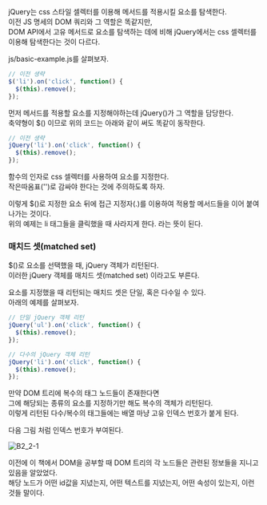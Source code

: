 <p>
jQuery는 css 스타일 셀렉터를 이용해 메서드를 적용시킬 요소를 탐색한다.<br />
이전 JS 명세의 DOM 쿼리와 그 역할은 똑같지만,<br />
DOM API에서 고유 메서드로 요소를 탐색하는 데에 비해 jQuery에서는 css 셀렉터를 이용해 탐색한다는 것이 다르다.
</p>

<p>js/basic-example.js를 살펴보자.</p>

```javascript
// 이전 생략
$('li').on('click', function() {
  $(this).remove();
});
```
<p>
먼저 메서드를 적용할 요소를 지정해야하는데 jQuery()가 그 역할을 담당한다.<br />
축약형이 $() 이므로 위의 코드는 아래와 같이 써도 똑같이 동작한다.
</p>

```javascript
// 이전 생략
jQuery('li').on('click', function() {
  $(this).remove();
});
```
<p>
함수의 인자로 css 셀렉터를 사용하여 요소를 지정한다.<br />
작은따옴표('')로 감싸야 한다는 것에 주의하도록 하자. 
</p>

<p>
이렇게 $()로 지정한 요소 뒤에 접근 지정자(.)를 이용하여 
적용할 메서드들을 이어 붙여나가는 것이다.<br />
위의 예제는 li 태그들을 클릭했을 때 사라지게 한다. 라는 뜻이 된다.
</p>

### 매치드 셋(matched set)

<p>
$()로 요소를 선택했을 때, jQuery 객체가 리턴된다.<br /> 
이러한 jQuery 객체를 매치드 셋(matched set) 이라고도 부른다.
</p>

<p>
요소를 지정했을 때 리턴되는 매치드 셋은 단일, 혹은 다수일 수 있다.<br />
아래의 예제를 살펴보자.  
</p>

```javascript
// 단일 jQuery 객체 리턴
jQuery('ul').on('click', function() {
  $(this).remove();
});

// 다수의 jQuery 객체 리턴
jQuery('li').on('click', function() {
  $(this).remove();
});
```
<p>
만약 DOM 트리에 복수의 태그 노드들이 존재한다면<br />
그에 해당되는 종류의 요소를 지정하기만 해도 복수의 객체가 리턴된다.<br />
이렇게 리턴된 다수/복수의 태그들에는 배열 마냥 고유 인덱스 번호가 붙게 된다.
</p>

<p>
다음 그림 처럼 인덱스 번호가 부여된다. 
</p>

<img src="https://github.com/TaekGeunLee/study_frontEnd/blob/master/readmeImg/B1_2-1.png" alt="B2_2-1" />

<p>
이전에 이 책에서 DOM을 공부할 때
DOM 트리의 각 노드들은 관련된 정보들을 지니고 있음을 알았었다.<br />
해당 노드가 어떤 id값을 지녔는지, 어떤 텍스트를 지녔는지, 어떤 속성이 있는지, 이런 것들 말이다.
</p>